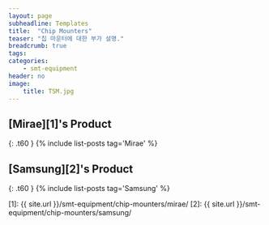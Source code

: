 ```yaml
---
layout: page
subheadline: Templates
title:  "Chip Mounters"
teaser: "칩 마운터에 대한 부가 설명."
breadcrumb: true
tags:
categories:
    - smt-equipment
header: no
image:
    title: TSM.jpg
---
```


<!--more-->

<!--
###[Mirae][10]

1. [MX400 2012][11]
2. [MX400 2010][12]
3. [MX200L 2012][13]
4. [MX400L 2011][14]
5. [MX400LP 2009][15]

###[Samsung][20]

1. [SM482 2012][21]
2. [SM411 2010][22]
3. [SM321 2007][23]
4. [SM320 2005][24]
5. [CP45FV 2002][25]
6. [CP45F 2002][26]
7. [CP45FS Neo 2005][27]
8. [CP45FV Neo 2006][28]
9. [CP45FV Neo 2005][29]

[10]: {{ site.url }}/smt-equipment/chip-mounters/mirae/

[11]: {{ site.url }}/smt-equipment/chip-mounters/mirae/mx400-2012/
[12]: {{ site.url }}/smt-equipment/chip-mounters/mirae/mx400-2010/
[13]: {{ site.url }}/smt-equipment/chip-mounters/mirae/mx200l-2012/
[14]: {{ site.url }}/smt-equipment/chip-mounters/mirae/mx400l-2011/
[15]: {{ site.url }}/smt-equipment/chip-mounters/mirae/mx400lp-2009/

[20]: {{ site.url }}/smt-equipment/chip-mounters/samsung/

[21]: {{ site.url }}/smt-equipment/chip-mounters/samsung/sm482-2012/
[22]: {{ site.url }}/smt-equipment/chip-mounters/samsung/sm411-2010/
[23]: {{ site.url }}/smt-equipment/chip-mounters/samsung/sm321-2007/
[24]: {{ site.url }}/smt-equipment/chip-mounters/samsung/sm320-2005/
[25]: {{ site.url }}/smt-equipment/chip-mounters/samsung/cp45fv-2002/
[26]: {{ site.url }}/smt-equipment/chip-mounters/samsung/cp45f-2002/
[27]: {{ site.url }}/smt-equipment/chip-mounters/samsung/cp45fs-neo-2005/
[28]: {{ site.url }}/smt-equipment/chip-mounters/samsung/cp45fv-neo-2006/
[29]: {{ site.url }}/smt-equipment/chip-mounters/samsung/cp45fv-neo-2005/
-->

## [Mirae][1]'s Product
{: .t60 }
{% include list-posts tag='Mirae' %}

## [Samsung][2]'s Product
{: .t60 }
{% include list-posts tag='Samsung' %}

[1]: {{ site.url }}/smt-equipment/chip-mounters/mirae/
[2]: {{ site.url }}/smt-equipment/chip-mounters/samsung/
